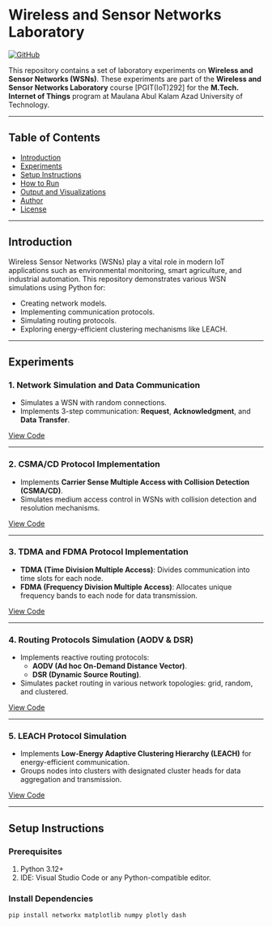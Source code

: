 # Wireless and Sensor Networks Laboratory  
[![GitHub](https://img.shields.io/badge/GitHub-Repository-blue?logo=github)](https://github.com/MrSubha420/Wireless-Sensor-Network)

This repository contains a set of laboratory experiments on **Wireless and Sensor Networks (WSNs)**. These experiments are part of the **Wireless and Sensor Networks Laboratory** course [PGIT(IoT)292] for the **M.Tech. Internet of Things** program at Maulana Abul Kalam Azad University of Technology.

---

## Table of Contents  
- [Introduction](#introduction)  
- [Experiments](#experiments)  
- [Setup Instructions](#setup-instructions)  
- [How to Run](#how-to-run)  
- [Output and Visualizations](#output-and-visualizations)  
- [Author](#author)  
- [License](#license)  

---

## Introduction  
Wireless Sensor Networks (WSNs) play a vital role in modern IoT applications such as environmental monitoring, smart agriculture, and industrial automation. This repository demonstrates various WSN simulations using Python for:  
- Creating network models.  
- Implementing communication protocols.  
- Simulating routing protocols.  
- Exploring energy-efficient clustering mechanisms like LEACH.

---

## Experiments  

### 1. Network Simulation and Data Communication  
- Simulates a WSN with random connections.  
- Implements 3-step communication: **Request**, **Acknowledgment**, and **Data Transfer**.  

[View Code](https://github.com/MrSubha420/Wireless-Sensor-Network/blob/main/Experiment1.py)  

---

### 2. CSMA/CD Protocol Implementation  
- Implements **Carrier Sense Multiple Access with Collision Detection (CSMA/CD)**.  
- Simulates medium access control in WSNs with collision detection and resolution mechanisms.  

[View Code](https://github.com/MrSubha420/Wireless-Sensor-Network/blob/main/Experiment2.py)  

---

### 3. TDMA and FDMA Protocol Implementation  
- **TDMA (Time Division Multiple Access)**: Divides communication into time slots for each node.  
- **FDMA (Frequency Division Multiple Access)**: Allocates unique frequency bands to each node for data transmission.  

[View Code](https://github.com/MrSubha420/Wireless-Sensor-Network/blob/main/Experiment3.py)  

---

### 4. Routing Protocols Simulation (AODV & DSR)  
- Implements reactive routing protocols:  
  - **AODV (Ad hoc On-Demand Distance Vector)**.  
  - **DSR (Dynamic Source Routing)**.  
- Simulates packet routing in various network topologies: grid, random, and clustered.  

[View Code](https://github.com/MrSubha420/Wireless-Sensor-Network/blob/main/Experiment4)  

---

### 5. LEACH Protocol Simulation  
- Implements **Low-Energy Adaptive Clustering Hierarchy (LEACH)** for energy-efficient communication.  
- Groups nodes into clusters with designated cluster heads for data aggregation and transmission.  

[View Code](https://github.com/MrSubha420/Wireless-Sensor-Network/blob/main/Experiment5.py)  

---

## Setup Instructions  

### Prerequisites  
1. Python 3.12+  
2. IDE: Visual Studio Code or any Python-compatible editor.  

### Install Dependencies  
```bash
pip install networkx matplotlib numpy plotly dash
